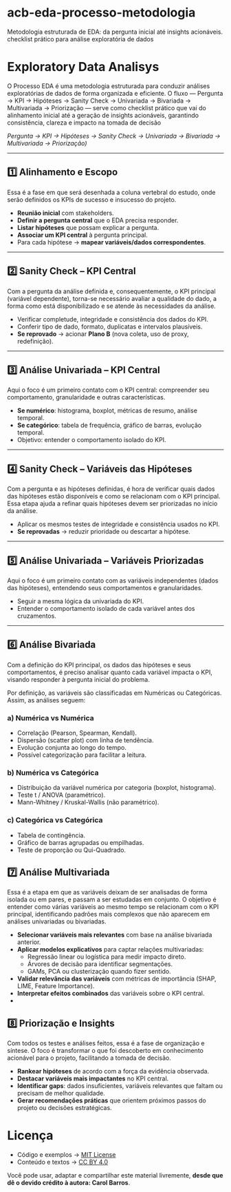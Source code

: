 # acb-eda-processo-metodologia
Metodologia estruturada de EDA: da pergunta inicial até insights acionáveis. checklist prático para análise exploratória de dados

# Exploratory Data Analisys
O Processo EDA é uma metodologia estruturada para conduzir análises exploratórias de dados de forma organizada e eficiente. O fluxo — Pergunta → KPI → Hipóteses → Sanity Check → Univariada → Bivariada → Multivariada → Priorização — serve como checklist prático que vai do alinhamento inicial até a geração de insights acionáveis, garantindo consistência, clareza e impacto na tomada de decisão


*Pergunta → KPI → Hipóteses → Sanity Check → Univariada → Bivariada → Multivariada → Priorização)*

---

## **1️⃣ Alinhamento e Escopo**

Essa é a fase em que será desenhada a coluna vertebral do estudo, onde serão definidos os KPIs de sucesso e insucesso do projeto.

- **Reunião inicial** com stakeholders.
- **Definir a pergunta central** que o EDA precisa responder.
- **Listar hipóteses** que possam explicar a pergunta.
- **Associar um KPI central** à pergunta principal.
- Para cada hipótese → **mapear variáveis/dados correspondentes**.

---

## **2️⃣ Sanity Check – KPI Central**

Com a pergunta da análise definida e, consequentemente, o KPI principal (variável dependente), torna-se necessário avaliar a qualidade do dado, a forma como está disponibilizado e se atende às necessidades da análise.

- Verificar completude, integridade e consistência dos dados do KPI.
- Conferir tipo de dado, formato, duplicatas e intervalos plausíveis.
- **Se reprovado** → acionar **Plano B** (nova coleta, uso de proxy, redefinição).

---

## **3️⃣ Análise Univariada – KPI Central**

Aqui o foco é um primeiro contato com o KPI central: compreender seu comportamento, granularidade e outras características.

- **Se numérico**: histograma, boxplot, métricas de resumo, análise temporal.
- **Se categórico**: tabela de frequência, gráfico de barras, evolução temporal.
- Objetivo: entender o comportamento isolado do KPI.

---

## **4️⃣ Sanity Check – Variáveis das Hipóteses**

Com a pergunta e as hipóteses definidas, é hora de verificar quais dados das hipóteses estão disponíveis e como se relacionam com o KPI principal. Essa etapa ajuda a refinar quais hipóteses devem ser priorizadas no início da análise.

- Aplicar os mesmos testes de integridade e consistência usados no KPI.
- **Se reprovadas** → reduzir prioridade ou descartar a hipótese.

---

## **5️⃣ Análise Univariada – Variáveis Priorizadas**

Aqui o foco é um primeiro contato com as variáveis independentes (dados das hipóteses), entendendo seus comportamentos e granularidades.

- Seguir a mesma lógica da univariada do KPI.
- Entender o comportamento isolado de cada variável antes dos cruzamentos.

---

## **6️⃣ Análise Bivariada**

Com a definição do KPI principal, os dados das hipóteses e seus comportamentos, é preciso analisar quanto cada variável impacta o KPI, visando responder à pergunta inicial do problema.

Por definição, as variáveis são classificadas em Numéricas ou Categóricas. Assim, as análises seguem:

### **a) Numérica vs Numérica**

- Correlação (Pearson, Spearman, Kendall).
- Dispersão (scatter plot) com linha de tendência.
- Evolução conjunta ao longo do tempo.
- Possível categorização para facilitar a leitura.

### **b) Numérica vs Categórica**

- Distribuição da variável numérica por categoria (boxplot, histograma).
- Teste t / ANOVA (paramétrico).
- Mann-Whitney / Kruskal-Wallis (não paramétrico).

### **c) Categórica vs Categórica**

- Tabela de contingência.
- Gráfico de barras agrupadas ou empilhadas.
- Teste de proporção ou Qui-Quadrado.

## **7️⃣ Análise Multivariada**

Essa é a etapa em que as variáveis deixam de ser analisadas de forma isolada ou em pares, e passam a ser estudadas em conjunto. O objetivo é entender como várias variáveis ao mesmo tempo se relacionam com o KPI principal, identificando padrões mais complexos que não aparecem em análises univariadas ou bivariadas.

- **Selecionar variáveis mais relevantes** com base na análise bivariada anterior.
- **Aplicar modelos explicativos** para captar relações multivariadas:
    - Regressão linear ou logística para medir impacto direto.
    - Árvores de decisão para identificar segmentações.
    - GAMs, PCA ou clusterização quando fizer sentido.
- **Validar relevância das variáveis** com métricas de importância (SHAP, LIME, Feature Importance).
- **Interpretar efeitos combinados** das variáveis sobre o KPI central.
- 
## **8️⃣ Priorização e Insights**

Com todos os testes e análises feitos, essa é a fase de organização e síntese. O foco é transformar o que foi descoberto em conhecimento acionável para o projeto, facilitando a tomada de decisão.

- **Rankear hipóteses** de acordo com a força da evidência observada.
- **Destacar variáveis mais impactantes** no KPI central.
- **Identificar gaps**: dados insuficientes, variáveis relevantes que faltam ou precisam de melhor qualidade.
- **Gerar recomendações práticas** que orientem próximos passos do projeto ou decisões estratégicas.

# Licença

- Código e exemplos → [MIT License](LICENSE)  
- Conteúdo e textos → [CC BY 4.0](LICENSE-CC-BY.md)  

Você pode usar, adaptar e compartilhar este material livremente, **desde que dê o devido crédito à autora: Carol Barros**.

